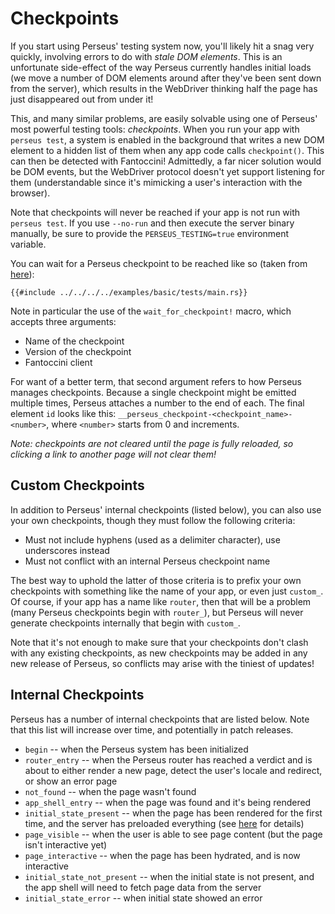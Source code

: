 # Checkpoints

If you start using Perseus' testing system now, you'll likely hit a snag very quickly, involving errors to do with *stale DOM elements*. This is an unfortunate side-effect of the way Perseus currently handles initial loads (we move a number of DOM elements around after they've been sent down from the server), which results in the WebDriver thinking half the page has just disappeared out from under it!

This, and many similar problems, are easily solvable using one of Perseus' most powerful testing tools: *checkpoints*. When you run your app with `perseus test`, a system is enabled in the background that writes a new DOM element to a hidden list of them when any app code calls `checkpoint()`. This can then be detected with Fantoccini! Admittedly, a far nicer solution would be DOM events, but the WebDriver protocol doesn't yet support listening for them (understandable since it's mimicking a user's interaction with the browser).

Note that checkpoints will never be reached if your app is not run with `perseus test`. If you use `--no-run` and then execute the server binary manually, be sure to provide the `PERSEUS_TESTING=true` environment variable.

You can wait for a Perseus checkpoint to be reached like so (taken from [here](https://github.com/arctic-hen7/perseus/blob/main/examples/basic/tests/main.rs)):

```rust,no_run,no_playground
{{#include ../../../../examples/basic/tests/main.rs}}
```

Note in particular the use of the `wait_for_checkpoint!` macro, which accepts three arguments:

- Name of the checkpoint
- Version of the checkpoint
- Fantoccini client

For want of a better term, that second argument refers to how Perseus manages checkpoints. Because a single checkpoint might be emitted multiple times, Perseus attaches a number to the end of each. The final element `id` looks like this: `__perseus_checkpoint-<checkpoint_name>-<number>`, where `<number>` starts from 0 and increments.

*Note: checkpoints are not cleared until the page is fully reloaded, so clicking a link to another page will not clear them!*

## Custom Checkpoints

In addition to Perseus' internal checkpoints (listed below), you can also use your own checkpoints, though they must follow the following criteria:

- Must not include hyphens (used as a delimiter character), use underscores instead
- Must not conflict with an internal Perseus checkpoint name

The best way to uphold the latter of those criteria is to prefix your own checkpoints with something like the name of your app, or even just `custom_`. Of course, if your app has a name like `router`, then that will be a problem (many Perseus checkpoints begin with `router_`), but Perseus will never generate checkpoints internally that begin with `custom_`.

Note that it's not enough to make sure that your checkpoints don't clash with any existing checkpoints, as new checkpoints may be added in any new release of Perseus, so conflicts may arise with the tiniest of updates!

## Internal Checkpoints

Perseus has a number of internal checkpoints that are listed below. Note that this list will increase over time, and potentially in patch releases.

- `begin` -- when the Perseus system has been initialized
- `router_entry` -- when the Perseus router has reached a verdict and is about to either render a new page, detect the user's locale and redirect, or show an error page
- `not_found` -- when the page wasn't found
- `app_shell_entry` -- when the page was found and it's being rendered
- `initial_state_present` -- when the page has been rendered for the first time, and the server has preloaded everything (see [here](../advanced/initial-loads.md) for details)
- `page_visible` -- when the user is able to see page content (but the page isn't interactive yet)
- `page_interactive` -- when the page has been hydrated, and is now interactive
- `initial_state_not_present` -- when the initial state is not present, and the app shell will need to fetch page data from the server
- `initial_state_error` -- when initial state showed an error
